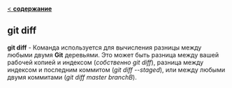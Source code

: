 [< **содержание**](./readme.md)

## git diff

**git diff** -  Команда  используется для вычисления разницы между любыми двумя **Git** деревьями. Это может быть разница между вашей рабочей копией и индексом (*собственно git diff*), разница между индексом и последним коммитом (*git diff --staged*), или между любыми двумя коммитами (*git diff master branchB*).